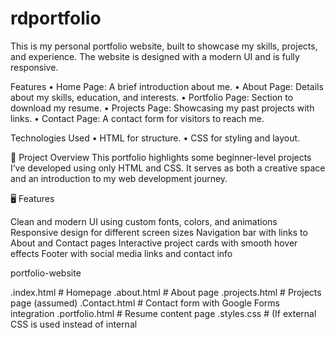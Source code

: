# rdportfolio
This is my personal portfolio website, built to showcase my skills, projects, and experience. The website is designed with a modern UI and is fully responsive.

Features
• Home Page: A brief introduction about me.
• About Page: Details about my skills, education, and interests. 
• Portfolio Page: Section to download my resume. 
• Projects Page: Showcasing my past projects with links. 
• Contact Page: A contact form for visitors to reach me.

Technologies Used
• HTML for structure. 
• CSS for styling and layout.

📁 Project Overview This portfolio highlights some beginner-level projects I’ve developed using only HTML and CSS. It serves as both a creative space and an introduction to my web development journey.

🖥️ Features

Clean and modern UI using custom fonts, colors, and animations
Responsive design for different screen sizes
Navigation bar with links to About and Contact pages
Interactive project cards with smooth hover effects
Footer with social media links and contact info

portfolio-website

.index.html # Homepage
.about.html # About page
.projects.html # Projects page (assumed)
.Contact.html # Contact form with Google Forms integration
.portfolio.html # Resume content page
.styles.css # (If external CSS is used instead of internal <style>)

Pages Overview
Home.html
- The landing page introducing myself.Gives the viewers a good impression abpout the vebpage.Tried including attractive css techniques and transitions
-he header section (Navigation bar) contains Navigation links to Home, About, Projec sume, and Contact pages
- A footer session is also included for enhancing the look of the webpage.
- Social media links: Gmail, GitHub, Instagram.
  
about.html
- A brief summary about my background, passion, and experience.

projects.html
- A collection of my past and ongoing projects.
- Includes GitHub links, images, and embedded demos; Also a drive link where the detailed reports regarding the projects along with the videos regarding working of my project is present

contact.html
- A fully responsive contact form integrated with Google Forms.
- Displays a custom "Thank You" message after submission.(Used Java script for this)

 portfolio.html
- A clean and formatted digital resume.(A separate webpage dedicated to the resume alone).
- Includes sections like Skills, Education, Extra-Curriculars, Languages, Hobbies, and more.
- Ends with a button linking back to the Contact page.

📞Contact
Feel free to reach out through the contact form or connect on:
- Gmail: [drupathrd@gmail.com](mailto:drupathrd@gmail.com)
- Instagram: [@drupath_r_d](https://www.instagram.com/drupath_r_d/)
-GitHub: [My GitHub Dashboard](https://github.com/dashboard)

🪪License 
This project is for personal/educational use. You may reuse it with credit. © 2025 Drupathrd.
